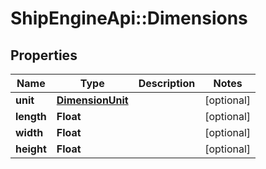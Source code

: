 # ShipEngineApi::Dimensions

## Properties
Name | Type | Description | Notes
------------ | ------------- | ------------- | -------------
**unit** | [**DimensionUnit**](DimensionUnit.md) |  | [optional] 
**length** | **Float** |  | [optional] 
**width** | **Float** |  | [optional] 
**height** | **Float** |  | [optional] 



